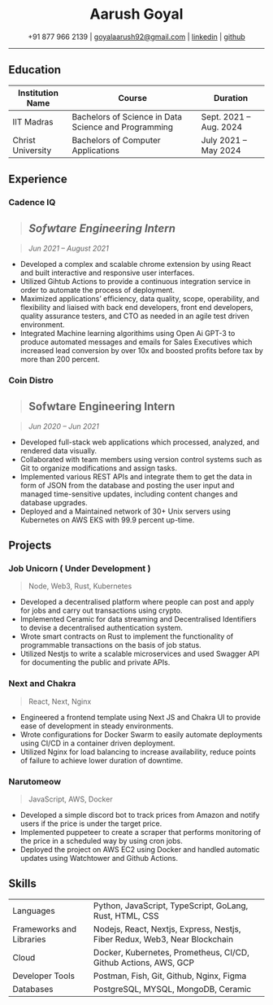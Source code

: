 <h1 align="center" > <bold> Aarush Goyal </bold> </h1>

 <p align="center"> +91 877 966 2139 | <a href="goyalaarush92@gmail.com">goyalaarush92@gmail.com</a> | <a href="https://www.linkedin.com/in/aarush-goyal/">linkedin</a> | <a href="https://github.com/Aarush-Goyal">github</a> </p>

---

## Education

| Institution Name  | Course                                               | Duration               |
| ----------------- | ---------------------------------------------------- | ---------------------- |
| IIT Madras        | Bachelors of Science in Data Science and Programming | Sept. 2021 – Aug. 2024 |
| Christ University | Bachelors of Computer Applications                   | July 2021 – May 2024   |

## Experience

  ### Cadence IQ
  > ***Sofwtare Engineering Intern***
  > ---
  
  > *Jun 2021 – August 2021*
  - Developed a complex and scalable chrome extension by using React and built interactive and responsive user interfaces.
  - Utilized Gihtub Actions to provide a continuous integration service in order to automate the process of deployment.
  - Maximized applications’ efficiency, data quality, scope, operability, and flexibility and liaised with back end developers,
front end developers, quality assurance testers, and CTO as needed in an agile test driven environment.
  - Integrated Machine learning algorithims using Open Ai GPT-3 to produce automated messages and emails for Sales
Executives which increased lead conversion by over 10x and boosted profits before tax by more than 200 percent.
      

  ### Coin Distro
  > Sofwtare Engineering Intern
  > ---
  
  > *Jun 2020 – Jun 2021*
  - Developed full-stack web applications which processed, analyzed, and rendered data visually.
  - Collaborated with team members using version control systems such as Git to organize modifications and assign tasks.
  - Implemented various REST APIs and integrate them to get the data in form of JSON from the database and posting the
user input and managed time-sensitive updates, including content changes and database upgrades.
  - Deployed and a Maintained network of 30+ Unix servers using Kubernetes on AWS EKS with 99.9 percent up-time.

## Projects

  ### Job Unicorn ( Under Development ) 
  > Node, Web3, Rust, Kubernetes
  - Developed a decentralised platform where people can post and apply for jobs and carry out transactions using crypto.
  - Implemented Ceramic for data streaming and Decentralised Identifiers to devise a decentralised authentication system.
  - Wrote smart contracts on Rust to implement the functionality of programmable transactions on the basis of job status.
  - Utilized Nestjs to write a scalable microservices and used Swagger API for documenting the public and private APIs.

  ### Next and Chakra 
  > React, Next, Nginx 
  - Engineered a frontend template using Next JS and Chakra UI to provide ease of development in steady environments.
  - Wrote configurations for Docker Swarm to easily automate deployments using CI/CD in a container driven deployment.
  - Utilized Nginx for load balancing to increase availability, reduce points of failure to achieve lower duration of downtime.

  ### Narutomeow
  > JavaScript, AWS, Docker 
  - Developed a simple discord bot to track prices from Amazon and notify users if the price is under the target price.
  - Implemented puppeteer to create a scraper that performs monitoring of the price in a scheduled way by using cron jobs.
  - Deployed the project on AWS EC2 using Docker and handled automatic updates using Watchtower and Github Actions.

## Skills

|   |   |
|---|---|
| Languages | Python, JavaScript, TypeScript, GoLang, Rust, HTML, CSS |
| Frameworks and Libraries | Nodejs, React, Nextjs, Express, Nestjs, Fiber Redux, Web3, Near Blockchain|
| Cloud | Docker, Kubernetes, Prometheus, CI/CD, Github Actions, AWS, GCP|
| Developer Tools|Postman, Fish, Git, Github, Nginx, Figma|
| Databases|PostgreSQL, MYSQL, MongoDB, Ceramic|
